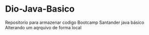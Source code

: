 # Dio-Java-Basico
Repositorio para armazenar codigo  Bootcamp Santander java básico
Alterando um aqrquivo de forma local
